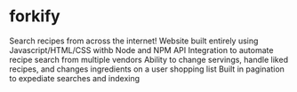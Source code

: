 # forkify
Search recipes from across the internet!
Website built entirely using Javascript/HTML/CSS withb Node and NPM 
API Integration to automate recipe search from multiple vendors 
Ability to change servings, handle liked recipes, and changes ingredients on a user shopping list 
Built in pagination to expediate searches and indexing 

